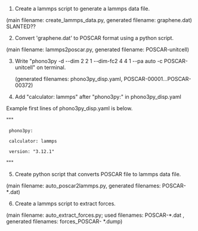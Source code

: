 1. Create a lammps script to generate a lammps data file.

(main filename: create_lammps_data.py, generated filename: graphene.dat) SLANTED??

2. Convert 'graphene.dat' to POSCAR format using a python script.

(main filename: lammps2poscar.py, generated filename: POSCAR-unitcell)

3. Write "phono3py -d --dim 2 2 1 --dim-fc2 4 4 1 --pa auto -c POSCAR-unitcell" on terminal.
   
   (generated filenames: phono3py_disp.yaml, POSCAR-00001...POSCAR-00372)

4. Add "calculator: lammps" after "phono3py:" in phono3py_disp.yaml

Example first lines of phono3py_disp.yaml is below.

"""


      
     phono3py:
   
     calculator: lammps
  
     version: "3.12.1"
  
"""

5. Create python script that converts POSCAR file to lammps data file.

(main filename: auto_poscar2lammps.py, generated filenames: POSCAR-*.dat)

6. Create a lammps script to extract forces.
   
(main filename: auto_extract_forces.py; used filenames: POSCAR-*.dat , generated filenames: forces_POSCAR- *.dump)

   
